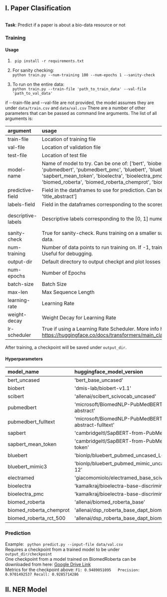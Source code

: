 ## I. Paper Clasification
###### 
**Task**: Predict if a paper is about a bio-data resource or not

<!-- ### Training Data -->

### Training

#### Usage
1. ``` pip install -r requirements.txt```
2. For sanity checking: <br>
``` python train.py --num-training 100 --num-epochs 1 --sanity-check ```

3. To run on the entire data: <br>
``` python train.py --train-file 'path_to_train_data' --val-file 'path_to_val_data' ``` <br>

if --train-file and --val-file are not provided, the model assumes they are under ```data/train.csv``` and ```data/val.csv```
There are a number of other parameters that can be passed as command line arguments. The list of all arguments is:

| argument | usage | default_value |
| :- | :- | :-|
| train-file | Location of training file |'data/train.csv' | 
| val-file | Location of validation file | 'data/val.csv'| 
| test-file | Location of test file |'data/test.csv' | 
| model-name | Name of model to try. Can be one of: ['bert', 'biobert', 'scibert', 'pubmedbert', 'pubmedbert_pmc', 'bluebert', 'bluebert_mimic3', 'sapbert', 'sapbert_mean_token', 'bioelectra', 'bioelectra_pmc', 'electramed', 'biomed_roberta', 'biomed_roberta_chemprot', 'biomed_roberta_rct_500'] | 'scibert'| 
| predictive-field | Field in the dataframes to use for prediction. Can be one of ['title', 'abstract', 'title_abstract'] | 'title'| 
| labels-field | Field in the dataframes corresponding to the scores (0, 1) | 'curation_score'| 
| descriptive-labels | Descriptive labels corresponding to the [0, 1] numeric scores |['not-bio-resource', 'bio-resource'] | 
| sanity-check | True for sanity-check. Runs training on a smaller subset of the entire training data. | False | 
| num-training | Number of data points to run training on. If -1, training is ran an all the data. Useful for debugging. | -1 | 
| output-dir | Default directory to output checkpt and plot losses |'output_dir/' | 
| num-epochs | Number of Epochs | 10 | 
| batch-size | Batch Size | 32 | 
| max-len | Max Sequence Length | 256 | 
| learning-rate | Learning Rate |2e-5| 
| weight-decay | Weight Decay for Learning Rate | 0.0 | 
| lr-scheduler | True if using a Learning Rate Scheduler. More info here: https://huggingface.co/docs/transformers/main_classes/optimizer_schedules | False| 

After training, a checkpoint will be saved under ```output_dir```.
<!-- #### Experiments -->

#### Hyperparameters

|model_name| huggingface_model_version | learning_rate | batch_size | weight_decay| lr_scheduler | 
| :--- | :--- | :---: | :---: | :---: | :---: |
|bert_uncased|'bert_base_uncased'|3e-5|16|0|False|
|biobert|'dmis-lab/biobert-v1.1'|3e-5|32|0|False|
|scibert|'allenai/scibert_scivocab_uncased'|3e-5|-|0|False|
|pubmedbert|'microsoft/BiomedNLP-PubMedBERT-base-uncased-abstract'|3e-5|32|0|True|
|pubmedbert_fulltext|'microsoft/BiomedNLP-PubMedBERT-base-uncased-abstract-fulltext'|3e-5|32|0|True|
|sapbert|'cambridgeltl/SapBERT-from-PubMedBERT-fulltext'|2e-5|32|0.01|False|
|sapbert_mean_token|'cambridgeltl/SapBERT-from-PubMedBERT-fulltext-mean-token'|2e-5|32|0.01|False|
|bluebert|'bionlp/bluebert_pubmed_uncased_L-12_H-768_A-12'|3e-5|32|0|True|
|bluebert_mimic3|'bionlp/bluebert_pubmed_mimic_uncased_L-12_H-768_A-12'|3e-5|32|0|False|
|electramed|'giacomomiolo/electramed_base_scivocab_1M'|5e-5|32|0|True|
|bioelectra|'kamalkraj/bioelectra-base-discriminator-pubmed'|5e-5|32|0|True|
|bioelectra_pmc|'kamalkraj/bioelectra-base-discriminator-pubmed-pmc'|5e-5|32|0|True|
|biomed_roberta|'allenai/biomed_roberta_base'|2e-5|16|0|False|
|biomed_roberta_chemprot|'allenai/dsp_roberta_base_dapt_biomed_tapt_chemprot_4169'|2e-5|16|0|False|
|biomed_roberta_rct_500|'allenai/dsp_roberta_base_dapt_biomed_tapt_rct_500'|2e-5|16|0|False|

### Prediction
Example: ``` python predict.py --input-file data/val.csv``` <br>
Requires a checkpoint from a trained model to be under ```output_dir/checkpoint``` <br>
One checkpoint from a model trained on BiomedRoberta can be downloaded from here: [Google Drive Link](https://drive.google.com/file/d/1qYDZvkpYqDWSIBLZg8J8x-Yzv4Fvuom0/view?usp=sharing)<br>
Metrics for the checkpoint above: ```F1: 0.9489051095	Precision: 0.9701492537	Recall: 0.9285714286```


## II. NER Model
###### 